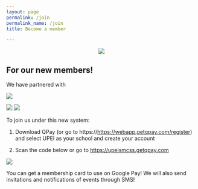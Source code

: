 ```yaml
---
layout: page
permalink: /join
permalink_name: /join
title: Become a member

---
```

<div id="fb-root"></div>
<script async defer crossorigin="anonymous" src="https://connect.facebook.net/en_US/sdk.js#xfbml=1&version=v14.0&appId=1101130734147933&autoLogAppEvents=1" nonce="qbe1umGa"></script>

<p align=center> 
  
  <a class="discord-widget" href="INVITE URL" title="Join us on Discord">
			<img src="https://discordapp.com/api/guilds/888511925112172544/embed.png?style=banner3"></a>
  
  <div class="fb-group" data-href="https://www.facebook.com/groups/255898304752976" data-width="280" data-show-metadata="true"><blockquote cite="https://www.facebook.com/groups/255898304752976" class="fb-xfbml-parse-ignore"></div>
  
  <h2>For our new members! </h2>

  We have partnered with 
  
  <img src="https://user-images.githubusercontent.com/91146114/188928763-697aa442-8c8b-4887-a1e8-9c20d965e7ee.png"/>
  
  <a href="https://apps.apple.com/app/id775515154"><img src="https://user-images.githubusercontent.com/91146114/188938865-0fb8b5ec-6640-438e-9fc2-8a680fd0288e.png"/></a> <a href="https://play.google.com/store/apps/details?id=com.imagineteam.quicklypayit"><img src="https://user-images.githubusercontent.com/91146114/188938986-4500703d-2990-4112-90ed-9ee69dddf9f1.png"/></a>

  To join us under this new system: 

  1. Download QPay (or go to https://https://webapp.getqpay.com/register) and select UPEI as your school and create your account
  
  2. Scan the code below or go to https://upeismcss.getqpay.com 
  
<img src="https://user-images.githubusercontent.com/91146114/188939298-f1d09d34-7a95-4c3e-aa90-9512e0b19bf8.png"/>

  You can get a membership card to use on Google Pay! We will also send invitations and notifications of events through SMS!
  
  
</p>
